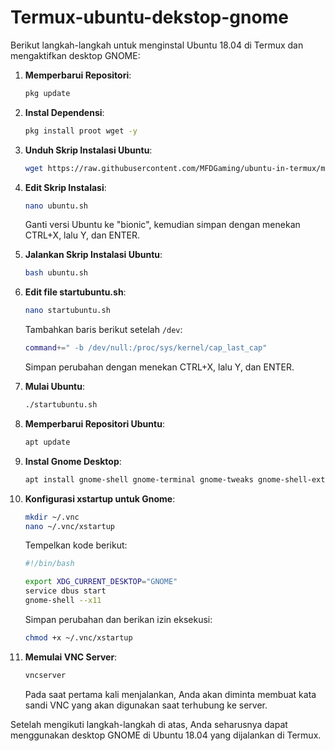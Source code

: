 # Termux-ubuntu-dekstop-gnome

Berikut langkah-langkah untuk menginstal Ubuntu 18.04 di Termux dan mengaktifkan desktop GNOME:

1. **Memperbarui Repositori**:
   
   ```bash
   pkg update
   ```

2. **Instal Dependensi**:
   
   ```bash
   pkg install proot wget -y
   ```

3. **Unduh Skrip Instalasi Ubuntu**:
   
   ```bash
   wget https://raw.githubusercontent.com/MFDGaming/ubuntu-in-termux/master/ubuntu.sh
   ```

4. **Edit Skrip Instalasi**:
   
   ```bash
   nano ubuntu.sh
   ```

   Ganti versi Ubuntu ke "bionic", kemudian simpan dengan menekan CTRL+X, lalu Y, dan ENTER.

5. **Jalankan Skrip Instalasi Ubuntu**:
   
   ```bash
   bash ubuntu.sh
   ```

6. **Edit file startubuntu.sh**:
   
   ```bash
   nano startubuntu.sh
   ```

   Tambahkan baris berikut setelah `/dev`:
   
   ```bash
   command+=" -b /dev/null:/proc/sys/kernel/cap_last_cap"
   ```

   Simpan perubahan dengan menekan CTRL+X, lalu Y, dan ENTER.

7. **Mulai Ubuntu**:
   
   ```bash
   ./startubuntu.sh
   ```

8. **Memperbarui Repositori Ubuntu**:
   
   ```bash
   apt update
   ```

9. **Instal Gnome Desktop**:
   
   ```bash
   apt install gnome-shell gnome-terminal gnome-tweaks gnome-shell-extension-ubuntu-dock nautilus nano gedit dbus-x11 tigervnc-standalone-server -y
   ```

10. **Konfigurasi xstartup untuk Gnome**:
   
    ```bash
    mkdir ~/.vnc
    nano ~/.vnc/xstartup
    ```

    Tempelkan kode berikut:

    ```bash
    #!/bin/bash

    export XDG_CURRENT_DESKTOP="GNOME"
    service dbus start
    gnome-shell --x11
    ```

    Simpan perubahan dan berikan izin eksekusi:

    ```bash
    chmod +x ~/.vnc/xstartup
    ```

11. **Memulai VNC Server**:
    
    ```bash
    vncserver
    ```

    Pada saat pertama kali menjalankan, Anda akan diminta membuat kata sandi VNC yang akan digunakan saat terhubung ke server.

Setelah mengikuti langkah-langkah di atas, Anda seharusnya dapat menggunakan desktop GNOME di Ubuntu 18.04 yang dijalankan di Termux.
